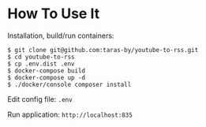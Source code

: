 # How To Use It 

Installation, build/run containers:

    $ git clone git@github.com:taras-by/youtube-to-rss.git
    $ cd youtube-to-rss
    $ cp .env.dist .env
    $ docker-compose build
    $ docker-compose up -d 
    $ ./docker/console composer install
    
Edit config file: `.env`

Run application: `http://localhost:835`
    